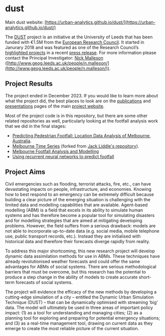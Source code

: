 # dust

Main dust website: [https://urban-analytics.github.io/dust/](https://urban-analytics.github.io/dust/)

The [DUST](https://urban-analytics.github.io/dust/) project is an initiative at the University of Leeds that has been funded with €1.5M from the [European Research Council](https://erc.europa.eu/). It started in Janurary 2018 and was featured as one of the Research Council’s [highlighted projects](https://erc.europa.eu/news/erc-2017-starting-grants-highlighted-projects) in a recent [press release](https://erc.europa.eu/news/erc-2017-starting-grants-results). For more information please contact the Principal Investigator: [Nick Malleson](https://github.com/nickmalleson) ([http://www.geog.leeds.ac.uk/people/n.malleson/](http://www.geog.leeds.ac.uk/people/n.malleson/)).

## Project Results

The project ended in December 2023. If you would like to learn more about what the project did, the best places to look are on the [publications](https://urban-analytics.github.io/dust/publications.html) and [presentations](https://urban-analytics.github.io/dust/presentations.html) pages of the main [project website](https://urban-analytics.github.io/dust/).

Most of the project code is in this repository, but there are some other related repositories as well, particularly looking at the footfall analysis work that we did in the final stages:

 - [Predicting Pedestrian Footfall: Location Data Analysis of Melbourne, Australia](https://github.com/masher92/footfall/tree/main/MelbourneAnalysis).
 - [Melbourne Time Series](https://github.com/nickmalleson/melbourne-timeseries) (forked from [Jack Liddle's repository](https://github.com/jackliddle/melbourne-timeseries)).
 - [Melbourne Footfall Analysis and Modelling](https://github.com/alysia2019/Melbourne-Footfalls)
 - [Using recurrent neural networks to predict footfall](https://github.com/eejasm/dust_predicting_footfall)



## Project Aims

Civil emergencies such as flooding, terrorist attacks, fire, etc., can have devastating impacts on people, infrastructure, and economies. Knowing how to best respond to an emergency can be extremely difficult because building a clear picture of the emerging situation is challenging with the limited data and modelling capabilities that are available. Agent-based modelling (ABM) is a field that excels in its ability to simulate human systems and has therefore become a popular tool for simulating disasters and for modelling strategies that are aimed at mitigating developing problems. However, the field suffers from a serious drawback: models are not able to incorporate up-to-date data (e.g. social media, mobile telephone use, public transport records, etc.). Instead they are initialised with historical data and therefore their forecasts diverge rapidly from reality.

To address this major shortcoming, this new research project will develop dynamic data assimilation methods for use in ABMs. These techniques have already revolutionised weather forecasts and could offer the same advantages for ABMs of social systems. There are serious methodological barriers that must be overcome, but this research has the potential to produce a step change in the ability of models to create accurate short-term forecasts of social systems.

The project will evidence the efficacy of the new methods by developing a cutting-edge simulation of a city – entitled the Dynamic Urban Simulation Technique (DUST) – that can be dynamically optimised with streaming ‘big’ data. The model will ultimately be used in three areas of important policy impact: (1) as a tool for understanding and managing cities; (2) as a planning tool for exploring and preparing for potential emergency situations; and (3) as a real-time management tool, drawing on current data as they emerge to create the most reliable picture of the current situation.
